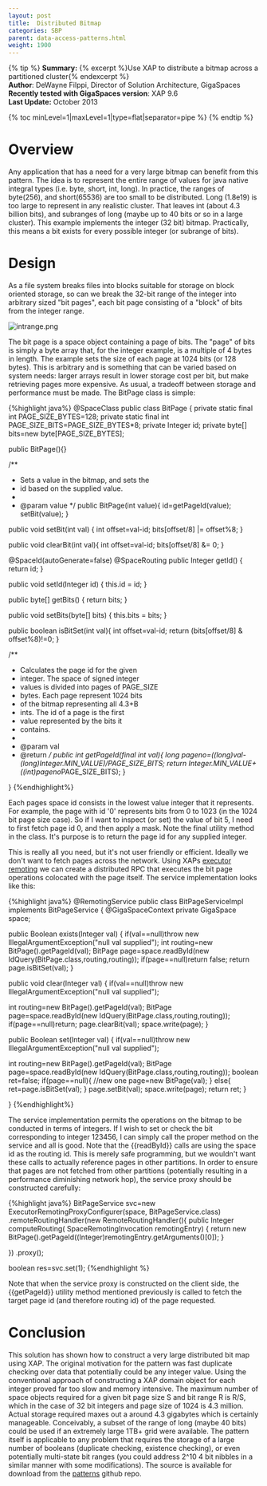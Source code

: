 ```yaml
---
layout: post
title:  Distributed Bitmap
categories: SBP
parent: data-access-patterns.html
weight: 1900
---
```



 {% tip %}
 **Summary:** {% excerpt %}Use XAP to distribute a bitmap across a partitioned cluster{% endexcerpt %}<br/>
 **Author**:  DeWayne Filppi, Director of Solution Architecture, GigaSpaces <br/>
 **Recently tested with GigaSpaces version**: XAP 9.6<br/>
 **Last Update:** October 2013<br/>

{% toc minLevel=1|maxLevel=1|type=flat|separator=pipe %}
{% endtip %}


# Overview

Any application that has a need for a very large bitmap can benefit from this pattern. The idea is to represent the entire range of values for java native integral types (i.e. byte, short, int, long). In practice, the ranges of byte(256), and short(65536) are too small to be distributed. Long (1.8e19) is too large to represent in any realistic cluster. That leaves int (about 4.3 billion bits), and subranges of long (maybe up to 40 bits or so in a large cluster). This example implements the integer (32 bit) bitmap. Practically, this means a bit exists for every possible integer (or subrange of bits).

# Design

As a file system breaks files into blocks suitable for storage on block oriented storage, so can we break the 32-bit range of the integer into arbitrary sized "bit pages", each bit page consisting of a "block" of bits from the integer range.


![intrange.png](/attachment_files/sbp/intrange.png)


The bit page is a space object containing a page of bits. The "page" of bits is simply a byte array that, for the integer example, is a multiple of 4 bytes in length. The example sets the size of each page at 1024 bits (or 128 bytes). This is arbitrary and is something that can be varied based on system needs: larger arrays result in lower storage cost per bit, but make retrieving pages more expensive. As usual, a tradeoff between storage and performance must be made. The BitPage class is simple:


{%highlight java%}
@SpaceClass
public class BitPage {
private static final int PAGE_SIZE_BYTES=128;
private static final int PAGE_SIZE_BITS=PAGE_SIZE_BYTES*8;
private Integer id;
private byte[] bits=new byte[PAGE_SIZE_BYTES];

public BitPage(){}

/**
* Sets a value in the bitmap, and sets the
* id based on the supplied value.
*
* @param value
*/
public BitPage(int value){
id=getPageId(value);
setBit(value);
}

public void setBit(int val) {
int offset=val-id;
bits[offset/8] |= offset%8;
}

public void clearBit(int val){
int offset=val-id;
bits[offset/8] &= 0;
}

@SpaceId(autoGenerate=false)
@SpaceRouting
public Integer getId() {
return id;
}

public void setId(Integer id) {
this.id = id;
}

public byte[] getBits() {
return bits;
}

public void setBits(byte[] bits) {
this.bits = bits;
}

public boolean isBitSet(int val){
int offset=val-id;
return (bits[offset/8] & offset%8)!=0;
}

/**
* Calculates the page id for the given
* integer. The space of signed integer
* values is divided into pages of PAGE_SIZE
* bytes. Each page represent 1024 bits
* of the bitmap representing all 4.3+B
* ints. The id of a page is the first
* value represented by the bits it
* contains.
*
* @param val
* @return
*/
public int getPageId(final int val){
long pageno=((long)val-(long)Integer.MIN_VALUE)/PAGE_SIZE_BITS;
return Integer.MIN_VALUE+((int)pageno*PAGE_SIZE_BITS);
}


}
{%endhighlight%}


Each pages space id consists in the lowest value integer that it represents. For example, the page with id '0' represents bits from 0 to 1023 (in the 1024 bit page size case). So if I want to inspect (or set) the value of bit 5, I need to first fetch page id 0, and then apply a mask. Note the final utility method in the class. It's purpose is to return the page id for any supplied integer.

This is really all you need, but it's not user friendly or efficient. Ideally we don't want to fetch pages across the network. Using XAPs [executor remoting]({%latestjavaurl%}/executor-based-remoting.html) we can create a distributed RPC that executes the bit page operations colocated with the page itself. The service implementation looks like this:


{%highlight java%}
@RemotingService
public class BitPageServiceImpl implements BitPageService {
@GigaSpaceContext
private GigaSpace space;

public Boolean exists(Integer val) {
if(val==null)throw new IllegalArgumentException("null val supplied");
int routing=new BitPage().getPageId(val);
BitPage page=space.readById(new IdQuery<BitPage>(BitPage.class,routing,routing));
if(page==null)return false;
return page.isBitSet(val);
}

public void clear(Integer val) {
if(val==null)throw new IllegalArgumentException("null val supplied");

int routing=new BitPage().getPageId(val);
BitPage page=space.readById(new IdQuery<BitPage>(BitPage.class,routing,routing));
if(page==null)return;
page.clearBit(val);
space.write(page);
}

public Boolean set(Integer val) {
if(val==null)throw new IllegalArgumentException("null val supplied");

int routing=new BitPage().getPageId(val);
BitPage page=space.readById(new IdQuery<BitPage>(BitPage.class,routing,routing));
boolean ret=false;
if(page==null){ //new one
page=new BitPage(val);
}
else{
ret=page.isBitSet(val);
}
page.setBit(val);
space.write(page);
return ret;
}

}
{%endhighlight%}


The service implementation permits the operations on the bitmap to be conducted in terms of integers. If I wish to set or check the bit corresponding to integer 123456, I can simply call the proper method on the service and all is good. Note that the {{readById}} calls are using the space id as the routing id. This is merely safe programming, but we wouldn't want these calls to actually reference pages in other partitions. In order to ensure that pages are not fetched from other partitions (potentially resulting in a performance diminishing network hop), the service proxy should be constructed carefully:


{%highlight java%}
BitPageService svc=new ExecutorRemotingProxyConfigurer<BitPageService>(space, BitPageService.class)
.remoteRoutingHandler(new RemoteRoutingHandler<Integer>(){
public Integer computeRouting(
SpaceRemotingInvocation remotingEntry) {
return new BitPage().getPageId((Integer)remotingEntry.getArguments()[0]);
}

})
.proxy();

boolean res=svc.set(1);
{%endhighlight %}


Note that when the service proxy is constructed on the client side, the {{getPageId}} utility method mentioned previously is called to fetch the target page id (and therefore routing id) of the page requested.

# Conclusion

This solution has shown how to construct a very large distributed bit map using XAP. The original motivation for the pattern was fast duplicate checking over data that potentially could be any integer value. Using the conventional approach of constructing a XAP domain object for each integer proved far too slow and memory intensive. The maximum number of space objects required for a given bit page size S and bit range R is R/S, which in the case of 32 bit integers and page size of 1024 is 4.3 million. Actual storage required maxes out a around 4.3 gigabytes which is certainly manageable. Conceivably, a subset of the range of long (maybe 40 bits) could be used if an extremely large 1TB+ grid were available. The pattern itself is applicable to any problem that requires the storage of a large number of booleans (duplicate checking, existence checking), or even potentially multi-state bit ranges (you could address 2^10 4 bit nibbles in a similar manner with some modifications). The source is available for download from the [patterns](https://github.com/Gigaspaces/bestpractices) github repo.